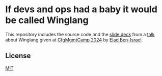 # If devs and ops had a baby it would be called Winglang

This repository includes the source code and the [slide deck](./deck.pdf) from a [talk](https://cfp.cfgmgmtcamp.org/2024/talk/RNBK88/) about Winglang given at [CfgMgmtCamp 2024](https://cfgmgmtcamp.eu/ghent2024/) by [Elad Ben-Israel](https://github.com/eladb).

## License

[MIT](./LICENSE)
